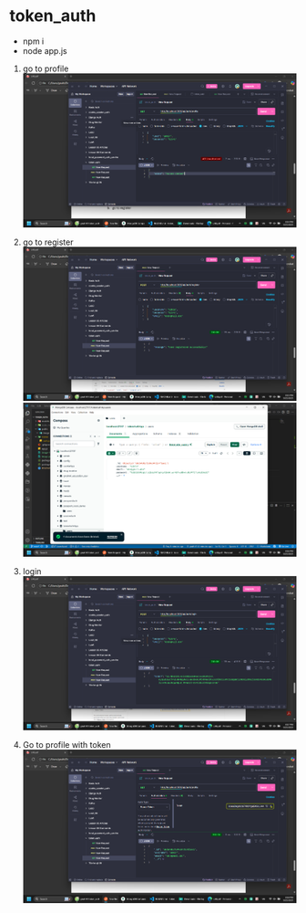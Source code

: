 # token_auth

- npm i
- node app.js

1. go to profile
![alt text](public/images/image.png)

2. go to register
![alt text](public/images/image-1.png)
![alt text](public/images/image-2.png)

3. login
![alt text](public/images/image-3.png)

4. Go to profile with token
![alt text](public/images/image-4.png)
